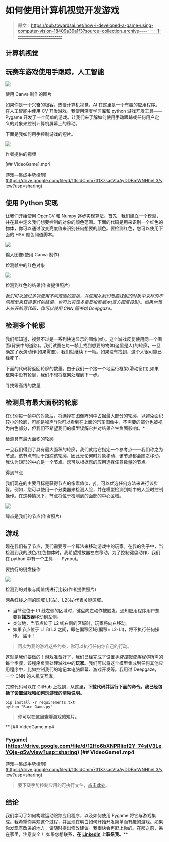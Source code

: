 # 如何使用计算机视觉开发游戏

> 原文：<https://pub.towardsai.net/how-i-developed-a-game-using-computer-vision-18409a39a1f3?source=collection_archive---------1----------------------->

## 计算机视觉

## 玩赛车游戏使用手跟踪，人工智能

![](img/2934233d27f03a44eb3f174c05fd340d.png)

使用 Canva 制作的图片

如果你是一个兴奋的极客，热爱计算机视觉，AI 在这里是一个有趣的应用程序。在人工智能中使用 CV 开发游戏。我使用深度学习库和 python 游戏开发工具——Pygame 开发了一个简单的游戏。让我们来了解如何使用手动跟踪或任何用户定义的对象来控制计算机屏幕上的移动。

下面是我如何用手控制游戏的短片。

![](img/c76b0a05d65f7d1bbcd9b12babd54660.png)

作者提供的视频

[](https://drive.google.com/file/d/1tIsIdCmm731XzsasVtaAyDDBmWNHheL3/view?usp=sharing) [## VideoGame1.mp4

游戏—集成手势控制](https://drive.google.com/file/d/1tIsIdCmm731XzsasVtaAyDDBmWNHheL3/view?usp=sharing) 

## 使用 Python 实现

让我们开始使用 OpenCV 和 Numpy 逐步实现算法。首先，我们建立一个模型，并在其中定义我们想要控制的对象的颜色范围。下面的代码是用来识别一个红色的物体，你可以通过改变亮度值来识别任何想要的颜色。要检测红色，您可以使用下面的 HSV 颜色阈值脚本。

![](img/1dffb9916f0c6cdd9e59f8bfa98b2407.png)

输入图像(使用 Canva 制作)

检测帧中的红色对象

![](img/292d88472b0275f7da57813fbb03f006.png)

检测到红色的结果(作者提供照片)

*我们可以通过多次应用不同范围的遮罩，并使用从我们想要找到的对象中采样的不同模型来获得更好的结果。也可以实现多重反投影版本(直方图反投影)。如果你想从头开始写代码，你可以使用 CNN 图书馆 Deepgaze。*

## 检测多个轮廓

我们都知道，视频不过是一系列快速显示的图像(帧)。这个游戏反复使用同一个画面(背景中的道路)。我们试图在每一帧上找到想要的物体(这里是人)的轮廓，一旦确定了表演动作(如果需要)，我们就继续下一帧。如果没有找到，这个人很可能已经死了。

下面的代码将返回轮廓的数量。由于我们一个接一个地运行框架(滑动窗口),如果框架中没有轮廓，我们不想将框架处理到下一步。

寻找等高线的数量

## 检测具有最大面积的轮廓

在识别每一帧中的对象后，将选择在图像阵列中占据最大部分的轮廓，以避免面积较小的轮廓，可能是噪声*(你可以看到在上面的汽车图像中，不需要的部分也被视为白色部分，但我们不希望我们的模型误解它并对结果产生负面影响)。*

检测具有最大面积的轮廓

一旦我们得到了具有最大面积的轮廓，我们就给它指定一个参考点——我们称之为节点。该节点有助于跟踪该轮廓，因此无论何时对象移动，该节点都会随之移动。我认为矩形的中心是一个节点。您可以根据您的应用选择任意数量的节点。

得到节点

我们现在的主要目标是获得节点的像素值(x，y)。可以优选任何方法来进行该步骤。例如，您可以使用一个分类器来检测人脸，并在模型检测到帧中的人脸时控制操作。在这种情况下，节点将位于检测到的面部的中心区域。

![](img/22f407733ea7433fe7a8f0187780fe1c.png)

绿点是我们的节点(作者照片)

## 游戏

现在我们有了节点，我们需要写一个算法来移动游戏中的玩家。在我的例子中，当检测到我的肤色/红色物体时，我希望播放器左右移动。为了控制键盘动作，我们在 python 中有一个工具——Pynput。

要执行的键盘操作

![](img/02fd4d311ba45b6f0feacd5df2eea201.png)

检测到的对象与阈值线进行比较(作者提供照片)

两条红线之间的区域 L1(左)、L2(右)代表关键区域。

*   当节点位于 L1 线左侧的区域时，键盘向左动作被触发，通知应用程序用户想要将**播放器**移动到左侧。
*   类似地，当节点位于 L2 线右侧的区域时，玩家将向右移动。
*   如果节点位于 L1 和 L2 之间，即在偏移区域(偏移= L2-L1)，将不执行任何操作。
    盔甲！

> 再次为我的游戏这些约束，你可以执行任何你自己的行动。

这就是我们要做的！游戏准备好了，我们已经完成了设置*手势控制应用程序*所需的每个步骤，该程序负责处理游戏中的**玩家**。我们可以将这个模型集成到任何其他应用程序中，比如控制我们的笔记本电脑屏幕、游戏开发等。我用过 Deepgaze，一个 CNN 的人机交互库。

完整代码可以在 GitHub 上找到，从这里[](https://github.com/developers-cosmos/COVID-Race-Game)**。下载代码并运行下面的命令。我已经包括了设置游戏和如何玩游戏的清晰说明。**

```
pip install -r requirements.txt
python "Race Game.py"
```

> **你可以在这里查看游戏的短片。**

**[](https://drive.google.com/file/d/12Ho6bXNPRIipf2Y_74sIV3LeYQje-g5v/view?usp=sharing) [## VideoGame.mp4

### Pygame](https://drive.google.com/file/d/12Ho6bXNPRIipf2Y_74sIV3LeYQje-g5v/view?usp=sharing) [](https://drive.google.com/file/d/1tIsIdCmm731XzsasVtaAyDDBmWNHheL3/view?usp=sharing) [## VideoGame1.mp4

游戏—集成手势控制](https://drive.google.com/file/d/1tIsIdCmm731XzsasVtaAyDDBmWNHheL3/view?usp=sharing) 

> 要下载手势控制应用的可执行文件，[点击此处](https://bit.ly/COVID-Race-Game-GestureControlAIapplication)。

## 结论

我们学习了如何构建运动跟踪应用程序，以及如何使用 Pygame 将它与游戏集成。我希望你喜欢这个过程，并且现在明白如何开始开发简单而有趣的游戏。如果你发现有改进的地方，请随时提出修改建议。我很快会再赶上你的。在那之前，呆在家里，注意安全！
如果您想联系，**在** [**LinkedIn**](https://www.linkedin.com/in/ritheesh-baradwaj-yellenki-8a6988173/) **上联系我。****